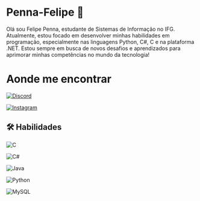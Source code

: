 
# Penna-Felipe 👋
Olá sou Felipe Penna, estudante de Sistemas de Informação no IFG. Atualmente, estou focado em desenvolver minhas habilidades em programação, especialmente nas linguagens Python, C#, C e na plataforma .NET. Estou sempre em busca de novos desafios e aprendizados para aprimorar minhas competências no mundo da tecnologia!

# Aonde me encontrar


[![Discord](https://img.shields.io/badge/Discord-7289DA?style=for-the-badge&logo=discord&logoColor=white)](https://discord.com/channels/@alonne0000/)

[![Instagram](https://img.shields.io/badge/-Instagram-%23E4405F?style=for-the-badge&logo=instagram&logoColor=white)](https://www.instagram.com/flps_penna/)

## 🛠 Habilidades
![C](https://img.shields.io/badge/c-%2300599C.svg?style=for-the-badge&logo=c&logoColor=white)

![C#](https://img.shields.io/badge/c%23-%23239120.svg?style=for-the-badge&logo=csharp&logoColor=white)

![Java](https://img.shields.io/badge/java-%23ED8B00.svg?style=for-the-badge&logo=openjdk&logoColor=white)

![Python](https://img.shields.io/badge/python-3670A0?style=for-the-badge&logo=python&logoColor=ffdd54)

![MySQL](https://img.shields.io/badge/mysql-4479A1.svg?style=for-the-badge&logo=mysql&logoColor=white)
